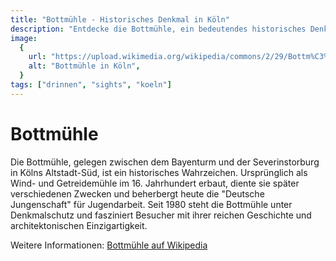 ```yaml
---
title: "Bottmühle - Historisches Denkmal in Köln"
description: "Entdecke die Bottmühle, ein bedeutendes historisches Denkmal, das tief in der Geschichte Kölns verwurzelt ist."
image:
  {
    url: "https://upload.wikimedia.org/wikipedia/commons/2/29/Bottm%C3%BChle_%28K%C3%B6ln%29_2013-09-15.jpg",
    alt: "Bottmühle in Köln",
  }
tags: ["drinnen", "sights", "koeln"]
---
```


# Bottmühle

Die Bottmühle, gelegen zwischen dem Bayenturm und der Severinstorburg in Kölns Altstadt-Süd, ist ein historisches Wahrzeichen. Ursprünglich als Wind- und Getreidemühle im 16. Jahrhundert erbaut, diente sie später verschiedenen Zwecken und beherbergt heute die "Deutsche Jungenschaft" für Jugendarbeit. Seit 1980 steht die Bottmühle unter Denkmalschutz und fasziniert Besucher mit ihrer reichen Geschichte und architektonischen Einzigartigkeit.

Weitere Informationen: [Bottmühle auf Wikipedia](https://de.wikipedia.org/wiki/Bottm%C3%BChle)
